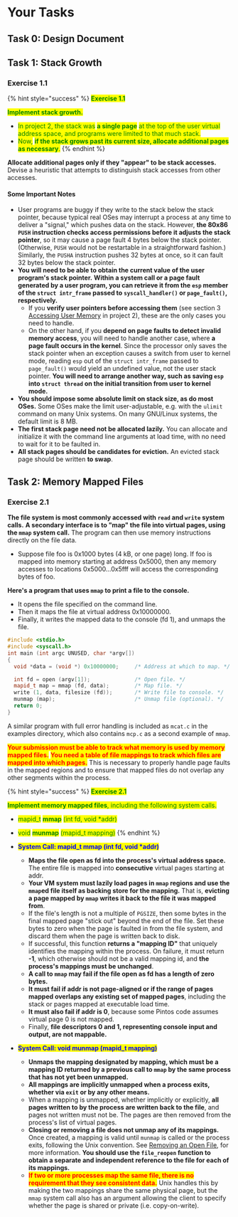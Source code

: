 # Your Tasks

## Task 0: Design Document

## Task 1: Stack Growth

### **Exercise 1.1**

{% hint style="success" %}
<mark style="color:green;">**Exercise 1.1**</mark>

<mark style="color:green;">**Implement stack growth.**</mark> <mark style="color:green;"></mark><mark style="color:green;"></mark>&#x20;

* <mark style="color:green;">In project 2, the stack was</mark> <mark style="color:green;"></mark><mark style="color:green;">**a single page**</mark> <mark style="color:green;"></mark><mark style="color:green;">at the top of the user virtual address space, and programs were limited to that much stack.</mark>&#x20;
* <mark style="color:green;">Now,</mark> <mark style="color:green;"></mark><mark style="color:green;">**if the stack grows past its current size, allocate additional pages as necessary**</mark><mark style="color:green;">.</mark>
{% endhint %}

**Allocate additional pages only if they "appear" to be stack accesses.** Devise a heuristic that attempts to distinguish stack accesses from other accesses.

#### Some Important Notes

* User programs are buggy if they write to the stack below the stack pointer, because typical real OSes may interrupt a process at any time to deliver a "signal," which pushes data on the stack. However, **the 80x86 `PUSH` instruction checks access permissions before it adjusts the stack pointer**, so it may cause a page fault 4 bytes below the stack pointer. (Otherwise, `PUSH` would not be restartable in a straightforward fashion.) Similarly, the `PUSHA` instruction pushes 32 bytes at once, so it can fault 32 bytes below the stack pointer.
* **You will need to be able to obtain the current value of the user program's stack pointer.** **Within a system call or a page fault generated by a user program, you can retrieve it from the `esp` member of the `struct intr_frame` passed to `syscall_handler()` or `page_fault()`, respectively.**&#x20;
  * If you **verify user pointers before accessing them** (see section 3 [Accessing User Memory](../lab2-user-programs/your-tasks.md#task-3-accessing-user-memory) in project 2), these are the only cases you need to handle.&#x20;
  * On the other hand, if you **depend on page faults to detect invalid memory access**, you will need to handle another case, where **a page fault occurs in the kernel**. Since the processor only saves the stack pointer when an exception causes a switch from user to kernel mode, reading `esp` out of the `struct intr_frame` passed to `page_fault()` would yield an undefined value, not the user stack pointer. **You will need to arrange another way, such as saving `esp` into `struct thread` on the initial transition from user to kernel mode.**
* **You should impose some absolute limit on stack size, as do most OSes.** Some OSes make the limit user-adjustable, e.g. with the `ulimit` command on many Unix systems. On many GNU/Linux systems, the default limit is 8 MB.
* **The first stack page need not be allocated lazily.** You can allocate and initialize it with the command line arguments at load time, with no need to wait for it to be faulted in.
* **All stack pages should be candidates for eviction.** An evicted stack page should be written **to swap**.

## Task 2: Memory Mapped Files

### **Exercise 2.1**

**The file system is most commonly accessed with `read` and `write` system calls.** **A secondary interface is to "map" the file into virtual pages, using the `mmap` system call.** The program can then use memory instructions directly on the file data.

* Suppose file foo is 0x1000 bytes (4 kB, or one page) long. If foo is mapped into memory starting at address 0x5000, then any memory accesses to locations 0x5000...0x5fff will access the corresponding bytes of foo.

**Here's a program that uses `mmap` to print a file to the console.**&#x20;

* It opens the file specified on the command line.&#x20;
* Then it maps the file at virtual address 0x10000000.
* Finally, it writes the mapped data to the console (fd 1), and unmaps the file.

```cpp
#include <stdio.h>
#include <syscall.h>
int main (int argc UNUSED, char *argv[]) 
{
  void *data = (void *) 0x10000000;     /* Address at which to map. */

  int fd = open (argv[1]);              /* Open file. */
  mapid_t map = mmap (fd, data);        /* Map file. */
  write (1, data, filesize (fd));       /* Write file to console. */
  munmap (map);                         /* Unmap file (optional). */
  return 0;
}
```

A similar program with full error handling is included as `mcat.c` in the examples directory, which also contains `mcp.c` as a second example of `mmap`.

<mark style="color:red;">**Your submission must be able to track what memory is used by memory mapped files.**</mark> <mark style="color:red;"></mark><mark style="color:red;"></mark> <mark style="color:red;"></mark><mark style="color:red;">**You need a table of file mappings to track which files are mapped into which pages.**</mark> This is necessary to properly handle page faults in the mapped regions and to ensure that mapped files do not overlap any other segments within the process.

{% hint style="success" %}
<mark style="color:green;">**Exercise 2.1**</mark>

<mark style="color:green;">**Implement memory mapped files**</mark><mark style="color:green;">, including the following system calls.</mark>

* <mark style="color:green;">mapid\_t</mark> <mark style="color:green;"></mark><mark style="color:green;">**mmap**</mark> <mark style="color:green;"></mark><mark style="color:green;">(int fd, void \*addr)</mark>
* <mark style="color:green;">void</mark> <mark style="color:green;"></mark><mark style="color:green;">**munmap**</mark> <mark style="color:green;"></mark><mark style="color:green;">(mapid\_t mapping)</mark>
{% endhint %}

* <mark style="color:blue;">**System Call: mapid\_t mmap (int fd, void \*addr)**</mark>
  * **Maps the file open as fd into the process's virtual address space.** The entire file is mapped into **consecutive** virtual pages starting at addr.
  * **Your VM system must lazily load pages in `mmap` regions and use the `mmap`ed file itself as backing store for the mapping.** That is, **evicting a page mapped by `mmap` writes it back to the file it was mapped from**.
  * If the file's length is not a multiple of `PGSIZE`, then some bytes in the final mapped page "stick out" beyond the end of the file. Set these bytes to zero when the page is faulted in from the file system, and discard them when the page is written back to disk.
  * If successful, this function **returns a "mapping ID"** that uniquely identifies the mapping within the process. On failure, it must return **-1**, which otherwise should not be a valid mapping id, and **the process's mappings must be unchanged**.
  * **A call to `mmap` may fail if the file open as fd has a length of zero bytes.**&#x20;
  * **It must fail if addr is not page-aligned or if the range of pages mapped overlaps any existing set of mapped pages**, including the stack or pages mapped at executable load time.&#x20;
  * **It must also fail if addr is 0**, because some Pintos code assumes virtual page 0 is not mapped.&#x20;
  * Finally, **file descriptors 0 and 1, representing console input and output, are not mappable.**
* <mark style="color:blue;">**System Call: void munmap (mapid\_t mapping)**</mark>
  * **Unmaps the mapping designated by mapping, which must be a mapping ID returned by a previous call to `mmap` by the same process that has not yet been unmapped.**
  * **All mappings are implicitly unmapped when a process exits, whether via `exit` or by any other means.**&#x20;
  * When a mapping is unmapped, whether implicitly or explicitly, **all pages written to by the process are written back to the file**, and pages not written must not be. The pages are then removed from the process's list of virtual pages.
  * **Closing or removing a file does not unmap any of its mappings.** Once created, a mapping is valid until `munmap` is called or the process exits, following the Unix convention. See [Removing an Open File](../lab2-user-programs/background.md#using-the-file-system), for more information. **You should use the `file_reopen` function to obtain a separate and independent reference to the file for each of its mappings.**
  * <mark style="color:red;">**If two or more processes map the same file, there is no requirement that they see consistent data.**</mark> Unix handles this by making the two mappings share the same physical page, but the `mmap` system call also has an argument allowing the client to specify whether the page is shared or private (i.e. copy-on-write).
